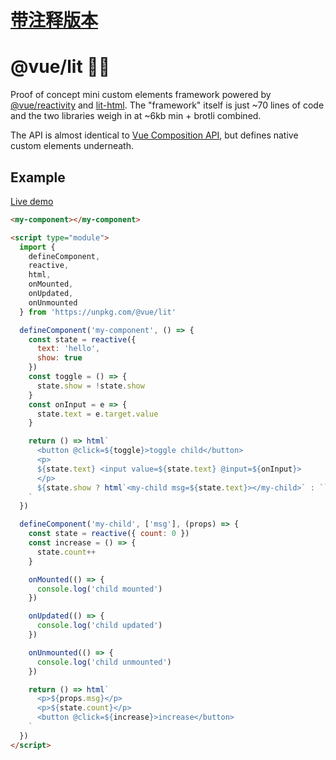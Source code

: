 # [带注释版本](https://github.com/liulinboyi/vue-lit/tree/instance-properties)

# @vue/lit 🖖🔥

Proof of concept mini custom elements framework powered by [@vue/reactivity](https://github.com/vuejs/vue-next/tree/master/packages/reactivity) and [lit-html](https://lit-html.polymer-project.org/). The "framework" itself is just ~70 lines of code and the two libraries weigh in at ~6kb min + brotli combined.

The API is almost identical to [Vue Composition API](https://composition-api.vuejs.org), but defines native custom elements underneath.

## Example

[Live demo](https://jsfiddle.net/yyx990803/a3c8L1bf/)

```html
<my-component></my-component>

<script type="module">
  import {
    defineComponent,
    reactive,
    html,
    onMounted,
    onUpdated,
    onUnmounted
  } from 'https://unpkg.com/@vue/lit'

  defineComponent('my-component', () => {
    const state = reactive({
      text: 'hello',
      show: true
    })
    const toggle = () => {
      state.show = !state.show
    }
    const onInput = e => {
      state.text = e.target.value
    }

    return () => html`
      <button @click=${toggle}>toggle child</button>
      <p>
      ${state.text} <input value=${state.text} @input=${onInput}>
      </p>
      ${state.show ? html`<my-child msg=${state.text}></my-child>` : ``}
    `
  })

  defineComponent('my-child', ['msg'], (props) => {
    const state = reactive({ count: 0 })
    const increase = () => {
      state.count++
    }

    onMounted(() => {
      console.log('child mounted')
    })

    onUpdated(() => {
      console.log('child updated')
    })

    onUnmounted(() => {
      console.log('child unmounted')
    })

    return () => html`
      <p>${props.msg}</p>
      <p>${state.count}</p>
      <button @click=${increase}>increase</button>
    `
  })
</script>
```
